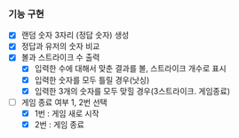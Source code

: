 ### 기능 구현

- [x] 랜덤 숫자 3자리 (정답 숫자) 생성
- [x] 정답과 유저의 숫자 비교
- [x] 볼과 스트라이크 수 출력
  - [x] 입력한 수에 대해서 맞춘 결과를 볼, 스트라이크 개수로 표시
  - [x] 입력한 숫자를 모두 틀릴 경우(낫싱)
  - [x] 입력한 3개의 숫자를 모두 맞힐 경우(3스트라이크. 게임종료)
- [ ] 게임 종료 여부 1, 2번 선택
  - [x] 1번 : 게임 새로 시작
  - [x] 2번 : 게임 종료
